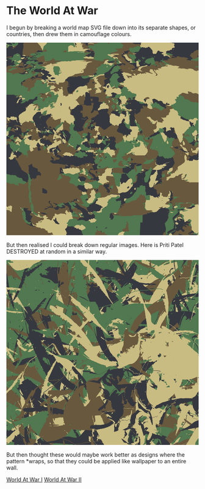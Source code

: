 # The World At War

I begun by breaking a world map SVG file down into its separate shapes, or countries, then drew them in camouflage colours.

![World At War](images/WordAtWar_94.png)

But then realised I could break down regular images. Here is Priti Patel DESTROYED at random in a similar way.

![Priti Patel](images/priti.svg_14.png)

But then thought these would maybe work better as designs where the pattern *wraps, so that they could be applied like wallpaper to an entire wall.

[World At War I](wrap/index.html)
[World At War II](wrap2/index.html)


